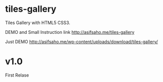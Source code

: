 tiles-gallery
=============

Tiles Gallery with HTML5 CSS3.

DEMO and Small Instruction link
http://asifsaho.me/tiles-gallery

Just DEMO
http://asifsaho.me/wp-content/uploads/download/tiles-gallery/



v1.0
=============
First Relase

